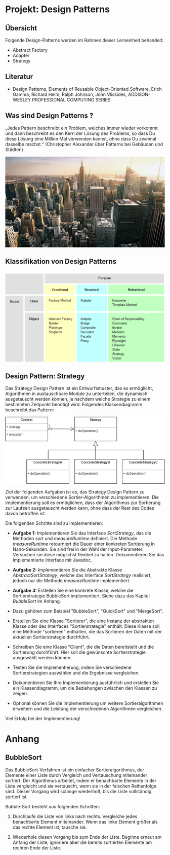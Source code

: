 # Projekt: Design Patterns
## Übersicht
Folgende Design-Patterns werden im Rahmen dieser Lerneinheit behandelt:
* Abstract Factory
* Adapter
* Strategy

## Literatur
* Design Patterns, Elements of Reusable Object-Oriented Software, Erich Gamma, Richard Helm, Ralph Johnson, John Vlissides, ADDISON-WESLEY PROFESSIONAL COMPUTING SERIES
## Was sind Design Patterns ?
„Jedes Pattern beschreibt ein Problem, welches immer wieder vorkommt und dann
beschreibt es den Kern der Lösung des Problems, so dass Du diese Lösung eine
Million Mal verwenden kannst, ohne dass Du zweimal dasselbe machst.“
(Christopher Alexander über Patterns bei Gebäuden und Städten)

![NY](skyscr.PNG)
## Klassifikation von Design Patterns
![Klassifikation](classification.PNG)

## Design Pattern: Strategy
Das Strategy Design Pattern ist ein Entwurfsmuster, das es ermöglicht, Algorithmen in austauschbare Module zu unterteilen, die dynamisch ausgetauscht werden können, je nachdem welche Strategie zu einem bestimmten Zeitpunkt benötigt wird. Folgendes Klassendiagramm beschreibt das Pattern:

![strategie](strategie-pattern.PNG)

Ziel der folgenden Aufgaben ist es, das Strategy Design Pattern zu verwenden, um verschiedene Sortier-Algorithmen zu implementieren. Die Implementierung soll es ermöglichen, dass der Algorithmus zur Sortierung zur Laufzeit ausgetauscht werden kann, ohne dass der Rest des Codes davon betroffen ist. 


Die folgenden Schritte sind zu implementieren:

* **Aufgabe 1:** Implementieren Sie das Interface *SortStrategy*, das die Methoden *sort* und *measureRuntime* definiert. Die Methode *measureRuntime* retourniert die Dauer einer konkreten Sortierung  in Nano-Sekunden. Sie sind frei in der Wahl der Input-Parameter. Versuchen sie diese möglichst flexibel zu halten. Dokumentieren Sie das implementierte Interface mit Javadoc.

* **Aufgabe 2:** Implementieren Sie die Abstrakte Klasse *AbstractSortStrategy*, welche das Interface *SortStrategy* realisiert, jedoch nur die Methode *measureRuntime* implementiert.

* **Aufgabe 3:** Erstellen Sie eine konkrete Klasse, welche die Sortierstrategie BubbleSort implementiert. 
Siehe dazu das Kapitel *BubbleSort* im Anhang.

* Dazu gehören zum Beispiel "BubbleSort", "QuickSort" und "MergeSort".

* Erstellen Sie eine Klasse "Sortierer", die eine Instanz der abstrakten Klasse oder des Interfaces "Sortierstrategie" enthält. Diese Klasse soll eine Methode "sortieren" enthalten, die das Sortieren der Daten mit der aktuellen Sortierstrategie durchführt.

* Schreiben Sie eine Klasse "Client", die die Daten bereitstellt und die Sortierung durchführt. Hier soll die gewünschte Sortierstrategie ausgewählt werden können.

* Testen Sie die Implementierung, indem Sie verschiedene Sortierstrategien auswählen und die Ergebnisse vergleichen.

* Dokumentieren Sie Ihre Implementierung ausführlich und erstellen Sie ein Klassendiagramm, um die Beziehungen zwischen den Klassen zu zeigen.

* Optional können Sie die Implementierung um weitere Sortieralgorithmen erweitern und die Leistung der verschiedenen Algorithmen vergleichen.

Viel Erfolg bei der Implementierung!

# Anhang
## BubbleSort
Das BubbleSort-Verfahren ist ein einfacher Sortieralgorithmus, der Elemente einer Liste durch Vergleich und Vertauschung miteinander sortiert. Der Algorithmus arbeitet, indem er benachbarte Elemente in der Liste vergleicht und sie vertauscht, wenn sie in der falschen Reihenfolge sind. Dieser Vorgang wird solange wiederholt, bis die Liste vollständig sortiert ist.

Bubble-Sort besteht aus folgenden Schritten:

1. Durchlaufe die Liste von links nach rechts.
Vergleiche jedes benachbarte Element miteinander. Wenn das linke Element größer als das rechte Element ist, tausche sie.

2. Wiederhole diesen Vorgang bis zum Ende der Liste.
Beginne erneut am Anfang der Liste, ignoriere aber die bereits sortierten Elemente am rechten Ende der Liste.

